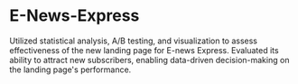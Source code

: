 # E-News-Express
Utilized statistical analysis, A/B testing, and visualization to assess effectiveness of the new landing page for E-news Express. Evaluated its ability to attract new subscribers, enabling data-driven decision-making on the landing page's performance.
